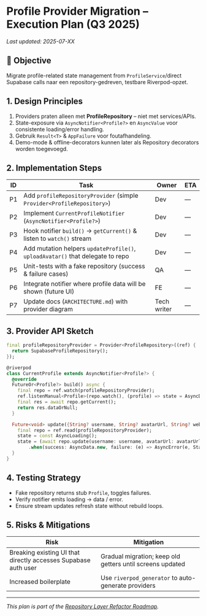 # Profile Provider Migration – Execution Plan (Q3 2025)

_Last updated: 2025-07-XX_

## 🎯 Objective
Migrate profile-related state management from `ProfileService`/direct Supabase calls naar een repository-gedreven, testbare Riverpod-opzet.

## 1. Design Principles
1. Providers praten alleen met **ProfileRepository** – niet met services/APIs.
2. State-exposure via `AsyncNotifier<Profile?>` en `AsyncValue` voor consistente loading/error handling.
3. Gebruik `Result<T>` & `AppFailure` voor foutafhandeling.
4. Demo-mode & offline-decorators kunnen later als Repository decorators worden toegevoegd.

## 2. Implementation Steps
| ID | Task | Owner | ETA |
|----|------|-------|-----|
| P1 | Add `profileRepositoryProvider` (simple `Provider<ProfileRepository>`) | Dev | — |
| P2 | Implement `CurrentProfileNotifier` (`AsyncNotifier<Profile?>`) | Dev | — |
| P3 | Hook notifier `build()` → `getCurrent()` & listen to `watch()` stream | Dev | — |
| P4 | Add mutation helpers `updateProfile()`, `uploadAvatar()` that delegate to repo | Dev | — |
| P5 | Unit-tests with a fake repository (success & failure cases) | QA | — |
| P6 | Integrate notifier where profile data will be shown (future UI) | FE | — |
| P7 | Update docs (`ARCHITECTURE.md`) with provider diagram | Tech writer | — |

## 3. Provider API Sketch
```dart
final profileRepositoryProvider = Provider<ProfileRepository>((ref) {
  return SupabaseProfileRepository();
});

@riverpod
class CurrentProfile extends AsyncNotifier<Profile?> {
  @override
  FutureOr<Profile?> build() async {
    final repo = ref.watch(profileRepositoryProvider);
    ref.listenManual<Profile>(repo.watch(), (profile) => state = AsyncData(profile));
    final res = await repo.getCurrent();
    return res.dataOrNull;
  }

  Future<void> update({String? username, String? avatarUrl, String? website}) async {
    final repo = ref.read(profileRepositoryProvider);
    state = const AsyncLoading();
    state = (await repo.update(username: username, avatarUrl: avatarUrl, website: website))
        .when(success: AsyncData.new, failure: (e) => AsyncError(e, StackTrace.current));
  }
}
```

## 4. Testing Strategy
* Fake repository returns stub `Profile`, toggles failures.
* Verify notifier emits loading → data / error.
* Ensure stream updates refresh state without rebuild loops.

## 5. Risks & Mitigations
| Risk | Mitigation |
|------|------------|
| Breaking existing UI that directly accesses Supabase auth user | Gradual migration; keep old getters until screens updated |
| Increased boilerplate | Use `riverpod_generator` to auto-generate providers |

---

_This plan is part of the [Repository Layer Refactor Roadmap](REPOSITORY_LAYER_REFRACTOR_Q3_2025.md)._
